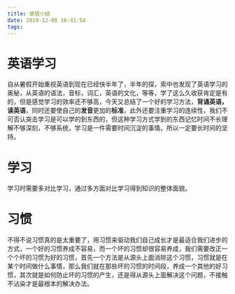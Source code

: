 ```yaml
---
title: 感悟小结
date: 2019-12-08 16:41:54
tags:
---
```


# 英语学习

自从暑假开始重视英语到现在已经快半年了，半年的探，索中也发现了英语学习的奥秘，从英语的语法，音标，词汇，英语的文化，等等，学了这么久收获肯定是有的，但是感觉学习的效率还不够高，今天又总结了一个好的学习方法，**背诵英语，读英语**，同时还要使自己的**发音**更加的**标准**，此外还要注重学习的连续性，我们不可否认突击学习是可以学的到东西的，但这种学习方式学到的东西记忆时间不长理解不够深刻，不够系统，学习是一件需要时间沉淀的事情。所以一定要长时间的坚持。

# 学习

学习时需要多对比学习，通过多方面对比学习得到知识的整体面貌。

# 习惯

不得不说习惯真的是太重要了，用习惯来驱动我们自己成长才是最适合我们进步的方式，一个好的习惯养成不容易，而一个坏的习惯却很容易养成，我们需要改正一个个坏的习惯为好的习惯，首先一个方法是从源头上面消除这个习惯，习惯就是在某个时间做什么事情，那么我们就在那些坏的习惯的时间段，养成一个其他的好习惯，其次就是如何防止坏的习惯的产生，还是得从源头上面解决这个问题，不接触不沾染才是最根本的解决办法。

